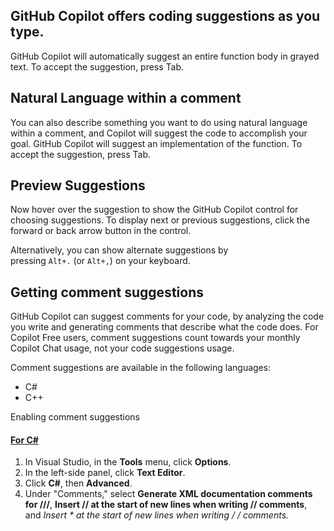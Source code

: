 ## GitHub Copilot offers coding suggestions as you type.

GitHub Copilot will automatically suggest an entire function body in grayed text. To accept the suggestion, press Tab.


## Natural Language within a comment

You can also describe something you want to do using natural language within a comment, and Copilot will suggest the code to accomplish your goal.
GitHub Copilot will suggest an implementation of the function. To accept the suggestion, press Tab.

## Preview Suggestions

Now hover over the suggestion to show the GitHub Copilot control for choosing suggestions. To display next or previous suggestions, click the forward or back arrow button in the control.

Alternatively, you can show alternate suggestions by pressing `Alt+.` (or `Alt+,`) on your keyboard.

## Getting comment suggestions

GitHub Copilot can suggest comments for your code, by analyzing the code you write and generating comments that describe what the code does. For Copilot Free users, comment suggestions count towards your monthly Copilot Chat usage, not your code suggestions usage.

Comment suggestions are available in the following languages:

- C#
- C++

Enabling comment suggestions

#### [For C#](https://docs.github.com/en/copilot/how-tos/get-code-suggestions/get-ide-code-suggestions#for-c-1)

1. In Visual Studio, in the **Tools** menu, click **Options**.
2. In the left-side panel, click **Text Editor**.
3. Click **C#**, then **Advanced**.
4. Under "Comments," select **Generate XML documentation comments for ///**, **Insert // at the start of new lines when writing // comments**, and **Insert * at the start of new lines when writing /* */ comments.**

